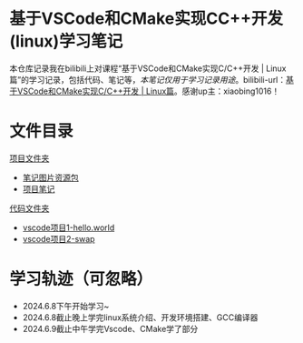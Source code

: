 # 基于VSCode和CMake实现CC++开发(linux)学习笔记
本仓库记录我在bilibili上对课程“基于VSCode和CMake实现C/C++开发 | Linux篇”的学习记录，包括代码、笔记等，_本笔记仅用于学习记录用途_。bilibili-url：[基于VSCode和CMake实现C/C++开发 | Linux篇](https://www.bilibili.com/video/BV1fy4y1b7TC/?spm_id_from=333.337.search-card.all.click)。感谢up主：xiaobing1016！
# 文件目录
[项目文件夹](./bili_vscode+linux)
* [笔记图片资源包](./bili_vscode+linux/Pic)
* [项目笔记](./bili_vscode+linux/VSCode-CMake-C-Cpp-Linux-notebook.md)

[代码文件夹](./fcccl)
* [vscode项目1-hello.world](./fcccl/project1)
* [vscode项目2-swap](./fcccl/project2)
# 学习轨迹（可忽略）
* 2024.6.8下午开始学习~
* 2024.6.8截止晚上学完linux系统介绍、开发环境搭建、GCC编译器
* 2024.6.9截止中午学完Vscode、CMake学了部分
